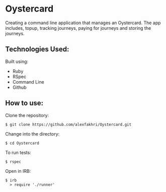 # Oystercard

Creating a command line application that manages an Oystercard. The app includes, topup, tracking journeys, paying for journeys and storing the journeys.

## Technologies Used:

Built using:
* Ruby
* RSpec
* Command Line
* Github

## How to use:

Clone the repository:
```shell
$ git clone https://github.com/alexfakhri/Oystercard.git
```

Change into the directory:
```shell
$ cd Oystercard
```

To run tests:
```shell
$ rspec
```

Open in IRB:
```shell
$ irb
  > require './runner'
```

